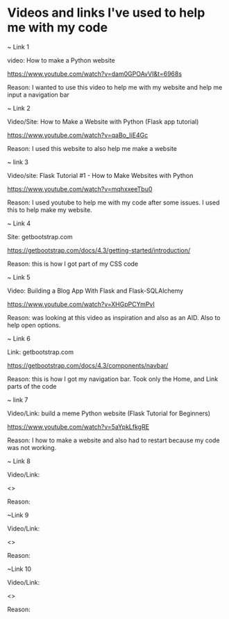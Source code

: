 # Videos and links I've used to help me with my code

~ Link 1

video: How to make a Python website

<https://www.youtube.com/watch?v=dam0GPOAvVI&t=6968s>

Reason: I wanted to use this video to help me with my website and help me input a navigation bar

~ Link 2

Video/Site: How to Make a Website with Python (Flask app tutorial)

<https://www.youtube.com/watch?v=qaBo_IiE4Gc>

Reason: I used this website to also help me make a website

~ link 3

Video/site: Flask Tutorial #1 - How to Make Websites with Python

<https://www.youtube.com/watch?v=mqhxxeeTbu0>

Reason: I used youtube to help me with my code after some issues. I used this to help make my website.

~ Link 4

Site: getbootstrap.com

<https://getbootstrap.com/docs/4.3/getting-started/introduction/>

Reason: this is how I got part of my CSS code

~ Link 5

Video: Building a Blog App With Flask and Flask-SQLAlchemy

<https://www.youtube.com/watch?v=XHGpPCYmPvI>

Reason: was looking at this video as inspiration and also as an AID. Also to help open options.

~ Link 6

Link: getbootstrap.com

<https://getbootstrap.com/docs/4.3/components/navbar/>

Reason: this is how I got my navigation bar. Took only the Home, and Link parts of the code

~ link 7

Video/Link: build a meme Python website (Flask Tutorial for Beginners)

<https://www.youtube.com/watch?v=5aYpkLfkgRE>

Reason: I how to make a website and also had to restart because my code was not working.

~ Link 8

Video/Link:

<>

Reason:

~Link 9

Video/Link:

<>

Reason:

~Link 10

Video/Link:

<>

Reason:






